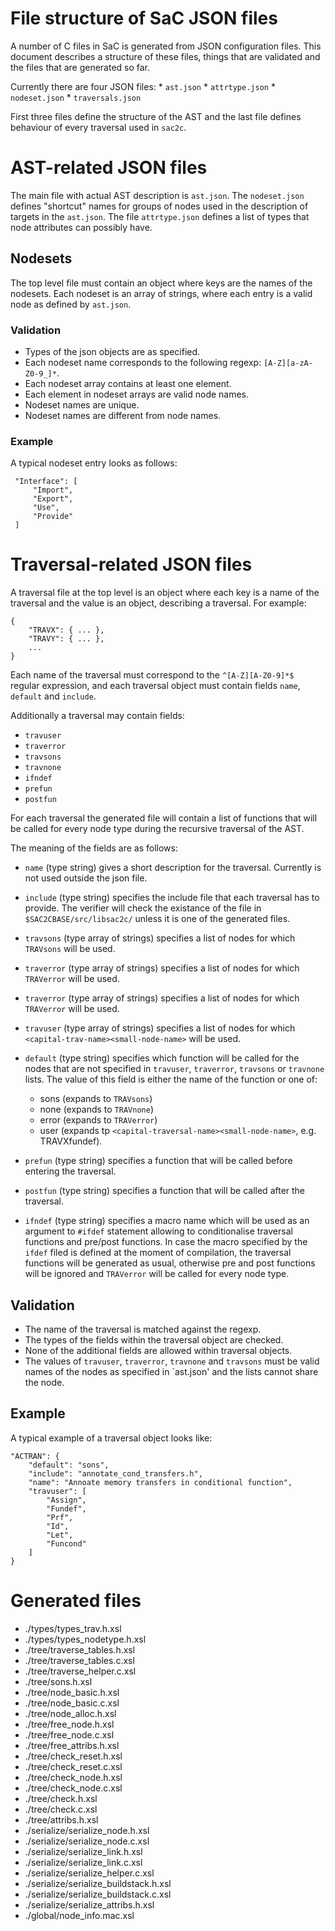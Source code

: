 File structure of SaC JSON files
================================

A number of C files in SaC is generated from JSON configuration files.  This 
document describes a structure of these files, things that are validated and
the files that are generated so far.

Currently there are four JSON files:
    * `ast.json`
    * `attrtype.json`
    * `nodeset.json`
    * `traversals.json`

First three files define the structure of the AST and the last file defines
behaviour of every traversal used in `sac2c`.


AST-related JSON files
======================

The main file with actual AST description is `ast.json`.  The `nodeset.json`
defines "shortcut" names for groups of nodes used in the description of targets
in the `ast.json`.  The file `attrtype.json` defines a list of types that node
attributes can possibly have.

Nodesets
--------

The top level file must contain an object where keys are the names of the
nodesets.  Each nodeset is an array of strings, where each entry is a valid
node as defined by `ast.json`.

### Validation ###

   * Types of the json objects are as specified.
   * Each nodeset name corresponds to the following regexp:
     `[A-Z][a-zA-Z0-9_]*`.
   * Each nodeset array contains at least one element.
   * Each element in nodeset arrays are valid node names.
   * Nodeset names are unique.
   * Nodeset names are different from node names.


### Example ###

A typical nodeset entry looks as follows:


```
 "Interface": [
     "Import",
     "Export",
     "Use",
     "Provide"
 ]

```




Traversal-related JSON files
===========================

A traversal file at the top level is an object where each key is a name of the
traversal and the value is an object, describing a traversal.  For example:

```
{
    "TRAVX": { ... },
    "TRAVY": { ... },
    ...
}
```

Each name of the traversal must correspond to the `^[A-Z][A-Z0-9]*$` regular expression,
and each traversal object must contain fields `name`, `default` and `include`.

Additionally a traversal may contain fields:

   * `travuser`
   * `traverror`
   * `travsons`
   * `travnone`
   * `ifndef`
   * `prefun`
   * `postfun`

For each traversal the generated file will contain a list of functions that will
be called for every node type during the recursive traversal of the AST.



The meaning of the fields are as follows:

   * `name` (type string) gives a short description for the traversal.
      Currently is not used outside the json file.

   * `include` (type string) specifies the include file that each traversal
      has to provide.  The verifier will check the existance of the file in
      `$SAC2CBASE/src/libsac2c/` unless it is one of the generated files.

   * `travsons` (type array of strings) specifies a list of nodes for which
     `TRAVsons` will be used.

   * `traverror` (type array of strings) specifies a list of nodes for which
      `TRAVerror` will be used.

   * `traverror` (type array of strings) specifies a list of nodes for which
      `TRAVerror` will be used.

   * `travuser` (type array of strings) specifies a list of nodes for which
      `<capital-trav-name><small-node-name>` will be used.

   * `default` (type string) specifies which function will be
      called for the nodes that are not specified in `travuser`, `traverror`,
      `travsons` or `travnone` lists.  The value of this field is either the
      name of the function or one of:

      * sons (expands to `TRAVsons`)
      * none (expands to `TRAVnone`)
      * error (expands to `TRAVerror`)
      * user (expands tp `<capital-traversal-name><small-node-name>`, e.g. TRAVXfundef).
    
   * `prefun` (type string) specifies a function that will be called before
      entering the traversal.
    
   * `postfun` (type string) specifies a function that will be called after
      the traversal.

   * `ifndef` (type string) specifies a macro name which will be used as
      an argument to `#ifdef` statement allowing to conditionalise traversal
      functions and pre/post functions.  In case the macro specified by the 
      `ifdef` filed is defined at the moment of compilation,
      the traversal functions will be generated as usual, otherwise pre and
      post functions will be ignored and `TRAVerror` will be called for every
      node type.

Validation
----------

   * The name of the traversal is matched against the regexp.
   * The types of the fields within the traversal object are checked.
   * None of the additional fields are allowed within traversal objects.
   * The values of `travuser`, `traverror`, `travnone` and `travsons` must be
     valid names of the nodes as specified in `ast.json' and the lists cannot share
     the node.


Example
-------

A typical example of a traversal object looks like:

```
"ACTRAN": {
    "default": "sons",
    "include": "annotate_cond_transfers.h",
    "name": "Annoate memory transfers in conditional function",
    "travuser": [
        "Assign",
        "Fundef",
        "Prf",
        "Id",
        "Let",
        "Funcond"
    ]
}
```

Generated files
===============
   - ./types/types_trav.h.xsl
   - ./types/types_nodetype.h.xsl
   - ./tree/traverse_tables.h.xsl
   - ./tree/traverse_tables.c.xsl
   - ./tree/traverse_helper.c.xsl
   - ./tree/sons.h.xsl
   - ./tree/node_basic.h.xsl
   - ./tree/node_basic.c.xsl
   - ./tree/node_alloc.h.xsl
   - ./tree/free_node.h.xsl
   - ./tree/free_node.c.xsl
   - ./tree/free_attribs.h.xsl
   - ./tree/check_reset.h.xsl
   - ./tree/check_reset.c.xsl
   - ./tree/check_node.h.xsl
   - ./tree/check_node.c.xsl
   - ./tree/check.h.xsl
   - ./tree/check.c.xsl
   - ./tree/attribs.h.xsl
   - ./serialize/serialize_node.h.xsl
   - ./serialize/serialize_node.c.xsl
   - ./serialize/serialize_link.h.xsl
   - ./serialize/serialize_link.c.xsl
   - ./serialize/serialize_helper.c.xsl
   - ./serialize/serialize_buildstack.h.xsl
   - ./serialize/serialize_buildstack.c.xsl
   - ./serialize/serialize_attribs.h.xsl
   - ./global/node_info.mac.xsl

